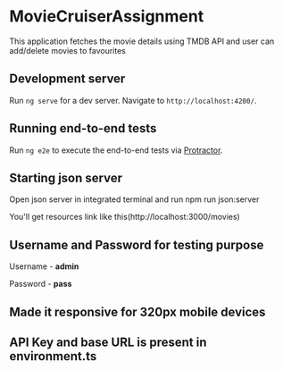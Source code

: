 # MovieCruiserAssignment

This application fetches the movie details using TMDB API and user can add/delete movies to favourites

## Development server

Run `ng serve` for a dev server. Navigate to `http://localhost:4200/`.


## Running end-to-end tests

Run `ng e2e` to execute the end-to-end tests via [Protractor](http://www.protractortest.org/).

## Starting json server

Open json server in integrated terminal and run npm run json:server 

You'll get resources link like this(http://localhost:3000/movies)

## Username and Password for testing purpose

Username - **admin**

Password - **pass**

## Made it responsive for 320px mobile devices

## API Key and base URL is present in environment.ts